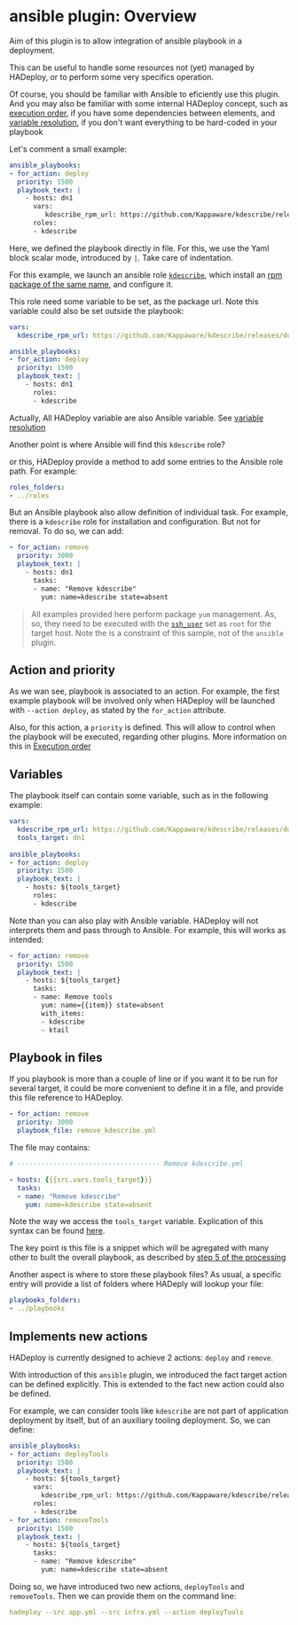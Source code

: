 # ansible plugin: Overview 

Aim of this plugin is to allow integration of ansible playbook in a deployment. 

This can be useful to handle some resources not (yet) managed by HADeploy, or to perform some very specifics operation.

Of course, you should be familiar with Ansible to eficiently use this plugin. And you may also be familiar with some internal HADeploy concept, such as [execution order](../../more/execution_order/#plugin-priority), 
if you have some dependencies between elements, and [variable resolution](../../more/under_the_hood/#variables), if you don't want everything to be hard-coded in your playbook

Let's comment a small example:

```yaml  
ansible_playbooks:
- for_action: deploy
  priority: 1500
  playbook_text: |
    - hosts: dn1
      vars:
         kdescribe_rpm_url: https://github.com/Kappaware/kdescribe/releases/download/v0.2.0/kdescribe-0.2.0-1.noarch.rpm
      roles:
      - kdescribe
```
Here, we defined the playbook directly in file. For this, we use the Yaml block scalar mode, introduced by `|`. Take care of indentation.

For this example, we launch an ansible role [`kdescribe`](https://github.com/BROADSoftware/bsx-roles/tree/master/kappatools/kdescribe), 
which install an [rpm package of the same name](https://github.com/Kappaware/kdescribe), and configure it.

This role need some variable to be set, as the package url. Note this variable could also be set outside the playbook:

```yaml  
vars:
  kdescribe_rpm_url: https://github.com/Kappaware/kdescribe/releases/download/v0.2.0/kdescribe-0.2.0-1.noarch.rpm

ansible_playbooks:
- for_action: deploy
  priority: 1500
  playbook_text: |
    - hosts: dn1
      roles:
      - kdescribe
```
Actually, All HADeploy variable are also Ansible variable. See [variable resolution](../../more/under_the_hood/#variables)
 
Another point is where Ansible will find this `kdescribe` role? 

or this, HADeploy provide a method to add some entries to the Ansible role path. For example:

```yaml  
roles_folders: 
- ../roles
```

But an Ansible playbook also allow definition of individual task. For example, there is a `kdescribe` role for installation and configuration. But not for removal. To do so, we can add:

```yaml  
- for_action: remove
  priority: 3000
  playbook_text: |
    - hosts: dn1
      tasks:
      - name: "Remove kdescribe"
        yum: name=kdescribe state=absent
```

> All examples provided here perform package `yum` management. As, so, they need to be executed with the [`ssh_user`](../inventory/hosts) set as `root` for the target host. Note the is a constraint of this sample, not of the `ansible` plugin.

## Action and priority

As we wan see, playbook is associated to an action. For example, the first example playbook will be involved only when HADeploy will be launched  with `--action deploy`, as stated by the `for_action` attribute.

Also, for this action, a `priority` is defined. This will allow to control when the playbook will be executed, regarding other plugins. More information on this in [Execution order](../../more/execution_order/#plugin-priority)

## Variables

The playbook itself can contain some variable, such as in the following example:
 
```yaml  
vars:
  kdescribe_rpm_url: https://github.com/Kappaware/kdescribe/releases/download/v0.2.0/kdescribe-0.2.0-1.noarch.rpm
  tools_target: dn1
 
ansible_playbooks:
- for_action: deploy
  priority: 1500
  playbook_text: |
    - hosts: ${tools_target}
      roles:
      - kdescribe 
```

Note than you can also play with Ansible variable. HADeploy will not interprets them and pass through to Ansible. For example, this will works as intended:

```yaml  
- for_action: remove
  priority: 1500
  playbook_text: |
    - hosts: ${tools_target}
      tasks:
      - name: Remove tools
        yum: name={{item}} state=absent
        with_items:
        - kdescribe
        - ktail
```


## Playbook in files

If you playbook is more than a couple of line or if you want it to be run for several target, it could be more convenient to define it in a file, and provide this file reference to HADeploy.

```yaml  
- for_action: remove
  priority: 3000
  playbook_file: remove_kdescribe.yml
```
The file may contains:

```yaml  
# ------------------------------------ Remove kdescribe.yml

- hosts: {{{src.vars.tools_target}}}
  tasks:
  - name: "Remove kdescribe"
    yum: name=kdescribe state=absent
```  
Note the way we access the `tools_target` variable. Explication of this syntax can be found [here](../../more/under_the_hood/#variables). 

The key point is this file is a snippet which will be agregated with many other to built the overall playbook, as described by [step 5 of the processing](../../more/under_the_hood) 

Another aspect is where to store these playbook files? As usual, a specific entry will provide a list of folders where HADeply will lookup your file:

```yaml  
playbooks_folders: 
- ../playbooks
```

## Implements new actions

HADeploy is currently designed to achieve 2 actions: `deploy` and `remove`.

With introduction of this `ansible` plugin, we introduced the fact target action can be defined explicitly. This is extended to the fact new action could also be defined.

For example, we can consider tools like `kdescribe` are not part of application deployment by itself, but of an auxiliary tooling deployment. So, we can define:

```yaml  
ansible_playbooks:
- for_action: deployTools
  priority: 1500
  playbook_text: |
    - hosts: ${tools_target}
      vars:
        kdescribe_rpm_url: https://github.com/Kappaware/kdescribe/releases/download/v0.2.0/kdescribe-0.2.0-1.noarch.rpm
      roles:
      - kdescribe
- for_action: removeTools
  priority: 1500
  playbook_text: |
    - hosts: ${tools_target}
      tasks:
      - name: "Remove kdescribe"
        yum: name=kdescribe state=absent
```

Doing so, we have introduced two new actions, `deployTools` and `removeTools`. Then we can provide them on the command line:

```yaml  
hadeploy --src app.yml --src infra.yml --action deployTools
```

 


